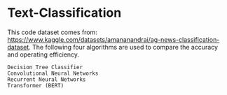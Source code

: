 # Text-Classification
This code dataset comes from: https://www.kaggle.com/datasets/amananandrai/ag-news-classification-dataset. The following four algorithms are used to compare the accuracy and operating efficiency.

    Decision Tree Classifier
    Convolutional Neural Networks
    Recurrent Neural Networks
    Transformer (BERT)
